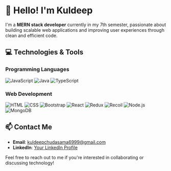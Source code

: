 # 👋 Hello! I'm Kuldeep

I'm a **MERN stack developer** currently in my 7th semester, passionate about building scalable web applications and improving user experiences through clean and efficient code.

## 💻 Technologies & Tools

### Programming Languages
![JavaScript](https://img.shields.io/badge/JavaScript-F7DF1E?style=flat&logo=javascript&logoColor=black)
![Java](https://img.shields.io/badge/Java-007396?style=flat&logo=java&logoColor=white)
![TypeScript](https://img.shields.io/badge/TypeScript-007ACC?style=flat&logo=typescript&logoColor=white)

### Web Development
![HTML](https://img.shields.io/badge/HTML-E34F26?style=flat&logo=html5&logoColor=white)
![CSS](https://img.shields.io/badge/CSS-1572B6?style=flat&logo=css3&logoColor=white)
![Bootstrap](https://img.shields.io/badge/Bootstrap-7952B3?style=flat&logo=bootstrap&logoColor=white)
![React](https://img.shields.io/badge/React-61DAFB?style=flat&logo=react&logoColor=black)
![Redux](https://img.shields.io/badge/Redux-764ABC?style=flat&logo=redux&logoColor=white)
![Recoil](https://img.shields.io/badge/Recoil-0F1F2C?style=flat&logo=react&logoColor=white)
![Node.js](https://img.shields.io/badge/Node.js-339933?style=flat&logo=nodedotjs&logoColor=white)
![MongoDB](https://img.shields.io/badge/MongoDB-47A248?style=flat&logo=mongodb&logoColor=white)


## 📫 Contact Me

- **Email**: kuldeepchudasama6999@gmail.com
- **LinkedIn**: [Your LinkedIn Profile]([linkedin.com/in/kuldeep-chudasama-1759b1256/](https://linkedin.com/in/kuldeep-chudasama-1759b1256/))


Feel free to reach out to me if you're interested in collaborating or discussing technology!
